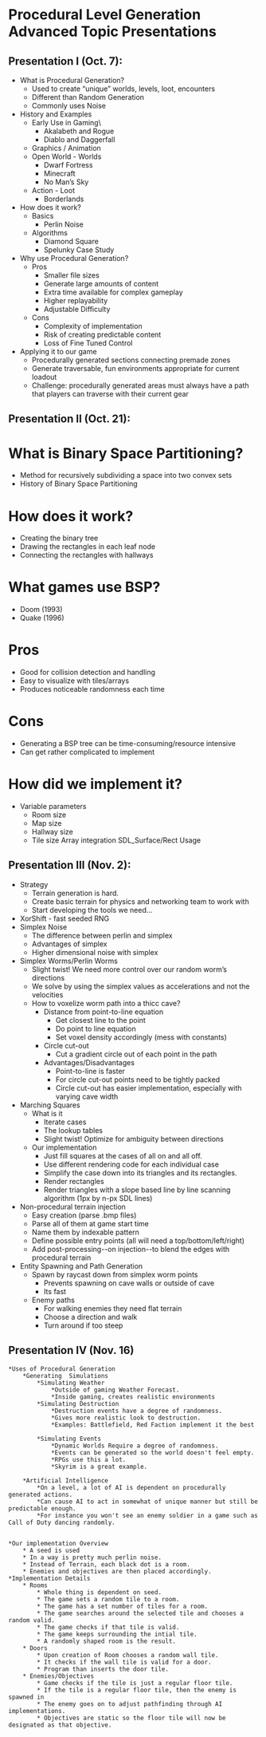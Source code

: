 # Procedural Level Generation Advanced Topic Presentations

## Presentation I (Oct. 7):
* What is Procedural Generation?
	* Used to create “unique” worlds, levels, loot, encounters
	* Different than Random Generation
	* Commonly uses Noise
* History and Examples
	* Early Use in Gaming\
		* Akalabeth and Rogue
		* Diablo and Daggerfall
	* Graphics / Animation
	* Open World - Worlds
		* Dwarf Fortress
		* Minecraft
		* No Man’s Sky
	* Action - Loot
		* Borderlands
* How does it work?
	* Basics
		* Perlin Noise
	* Algorithms
		* Diamond Square
		* Spelunky Case Study
* Why use Procedural Generation?
	* Pros
		* Smaller file sizes
		* Generate large amounts of content
		* Extra time available for complex gameplay
		* Higher replayability
		* Adjustable Difficulty
	* Cons
		* Complexity of implementation
		* Risk of creating predictable content
		* Loss of Fine Tuned Control
* Applying it to our game
	* Procedurally generated sections connecting premade zones
	* Generate traversable, fun environments appropriate for current loadout
	* Challenge: procedurally generated areas must always have a path that players can traverse with their current gear

## Presentation II (Oct. 21):
# What is Binary Space Partitioning?
* Method for recursively subdividing a space into two convex sets
* History of Binary Space Partitioning
# How does it work?
* Creating the binary tree
* Drawing the rectangles in each leaf node
* Connecting the rectangles with hallways
# What games use BSP?
* Doom (1993)
* Quake (1996)
# Pros
* Good for collision detection and handling
* Easy to visualize with tiles/arrays
* Produces noticeable randomness each time
# Cons
* Generating a BSP tree can be time-consuming/resource intensive
* Can get rather complicated to implement
# How did we implement it?
* Variable parameters
  * Room size
  * Map size
  * Hallway size
  * Tile size
Array integration
SDL_Surface/Rect Usage


## Presentation III (Nov. 2):

* Strategy
	* Terrain generation is hard.
	* Create basic terrain for physics and networking team to work with
	* Start developing the tools we need…
* XorShift - fast seeded RNG
* Simplex Noise
	* The difference between perlin and simplex
	* Advantages of simplex
	* Higher dimensional noise with simplex
* Simplex Worms/Perlin Worms
	* Slight twist! We need more control over our random worm’s directions
	* We solve by using the simplex values as accelerations and not the velocities
	* How to voxelize worm path into a thicc cave?
		* Distance from point-to-line equation
			* Get closest line to the point
			* Do point to line equation
			* Set voxel density accordingly (mess with constants)
		* Circle cut-out
			* Cut a gradient circle out of each point in the path
		* Advantages/Disadvantages
			* Point-to-line is faster
			* For circle cut-out points need to be tightly packed
			* Circle cut-out has easier implementation, especially with varying cave width
* Marching Squares
	* What is it
		* Iterate cases
		* The lookup tables
		* Slight twist! Optimize for ambiguity between directions
	* Our implementation
		* Just fill squares at the cases of all on and all off.
		* Use different rendering code for each individual case
		* Simplify the case down into its triangles and its rectangles.
		* Render rectangles
		* Render triangles with a slope based line by line scanning algorithm (1px by n-px SDL lines)
* Non-procedural terrain injection
	* Easy creation (parse .bmp files)
	* Parse all of them at game start time
	* Name them by indexable pattern
	* Define possible entry points (all will need a top/bottom/left/right)
	* Add post-processing--on injection--to blend the edges with procedural terrain
* Entity Spawning and Path Generation
	* Spawn by raycast down from simplex worm points
		* Prevents spawning on cave walls or outside of cave
		* Its fast
	* Enemy paths
		* For walking enemies they need flat terrain
		* Choose a direction and walk
		* Turn around if too steep


## Presentation IV (Nov. 16)

	*Uses of Procedural Generation
		*Generating  Simulations
			*Simulating Weather
				*Outside of gaming Weather Forecast.
				*Inside gaming, creates realistic environments
			*Simulating Destruction
				*Destruction events have a degree of randomness.
				*Gives more realistic look to destruction.
				*Examples: Battlefield, Red Faction implement it the best

			*Simulating Events
				*Dynamic Worlds Require a degree of randomness.
				*Events can be generated so the world doesn't feel empty.
				*RPGs use this a lot.
				*Skyrim is a great example.

		*Artificial Intelligence 
			*On a level, a lot of AI is dependent on procedurally generated actions.
			*Can cause AI to act in somewhat of unique manner but still be predictable enough.
			*For instance you won't see an enemy soldier in a game such as Call of Duty dancing randomly.


	*Our implementation Overview
		* A seed is used 
		* In a way is pretty much perlin noise.
		* Instead of Terrain, each black dot is a room.
		* Enemies and objectives are then placed accordingly.
	*Implementation Details
		* Rooms
			* Whole thing is dependent on seed.
			* The game sets a random tile to a room.
			* The game has a set number of tiles for a room.
			* The game searches around the selected tile and chooses a random valid.
			* The game checks if that tile is valid.
			* The game keeps surrounding the intial tile.
			* A randomly shaped room is the result.
		* Doors
			* Upon creation of Room chooses a random wall tile.
			* It checks if the wall tile is valid for a door.
			* Program than inserts the door tile.
		* Enemies/Objectives
			* Game checks if the tile is just a regular floor tile.
			* If the tile is a regular floor tile, then the enemy is spawned in
			* The enemy goes on to adjust pathfinding through AI implementations.
			* Objectives are static so the floor tile will now be designated as that objective.
